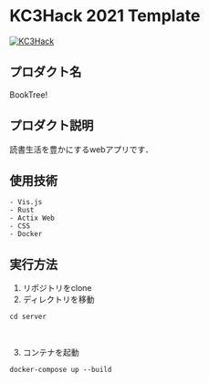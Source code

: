 # KC3Hack 2021 Template

[![KC3Hack](https://kc3.me/hack/wp-content/uploads/2021/01/kc3hack2021ogp@2x.png)](https://kc3.me/hack)

## プロダクト名
BookTree!

## プロダクト説明
読書生活を豊かにするwebアプリです．

## 使用技術
```
- Vis.js
- Rust
- Actix Web
- CSS
- Docker
```
## 実行方法
1. リポジトリをclone <br>
2. ディレクトリを移動
```
cd server
```
<br>

3. コンテナを起動
```
docker-compose up --build
```
